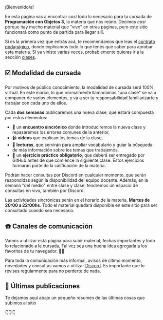 ¡Bienvenido/a!

En esta página vas a encontrar _casi_ todo lo necesario para tu cursada de **Programación con Objetos 3**, la materia que nos reúne. Decimos _casi_ porque hay mucho material que "vive" en otras páginas, pero este sitio funcionará como punto de partida para llegar allí.

Si es la primera vez que entrás acá, te recomendamos que leas el [contrato pedagógico](/articulos/contrato-pedagogico), donde explicamos todo lo que tenés que saber para aprobar esta materia. Si ya viniste varias veces, probablemente quieras ir a la sección [clases](/categorias/clases).

## :ballot_box_with_check: Modalidad de cursada

Por motivos de público conocimiento, la modalidad de cursada será 100% virtual. En este marco, lo que normalmente llamaríamos "una clase" se va a componer de varios elementos, y va a ser tu responsabilidad familiarizarte y trabajar con cada uno de ellos.

Cada **dos semanas** publicaremos una nueva clase, que estará compuesta por estos elementos:

* 💬 un **encuentro sincrónico** donde introduciremos la nueva clase y repasaremos los errores comunes de la anterior,
* :video_camera: **videos** que explican los temas de la clase,
* :book: **lecturas**, que servirán para ampliar vocabulario y guiar la búsqueda de más información sobre los temas que trabajemos,
* :memo: un **ejercicio práctico obligatorio**, que deberá ser entregado por GitHub antes de que comience la siguiente clase. Estos ejercicios formarán parte de la calificación de la materia.

Podrán hacer consultas por Discord en cualquier momento, que serán respondidas según la disponibilidad del equipo docente. Además, en la semana "del medio" entre clase y clase, tendremos un espacio de consultas en vivo, también por Discord.

Las actividades sincrónicas serán en el horario de la materia, **Martes de 20:00 a 22:00hs**. Todo el material quedará disponible en este sitio para ser consultado cuando sea necesario.

## :phone: Canales de comunicación

Vamos a utilizar esta página para subir material, fechas importantes y todo lo relacionado a la cursada. Tal vez sea una buena idea agregarla a los favoritos de tu navegador. :link::globe_with_meridians:

Para toda la comunicación más informal, avisos de último momento, novedades y consultas vamos a utilizar [Discord](https://discord.gg/n4g5wH5). Es importante que lo revises regularmente para no perderte de nada.

## :newspaper: Últimas publicaciones

Te dejamos aquí abajo un pequeño resumen de las últimas cosas que subimos al sitio

:point_down::point_down::point_down:
